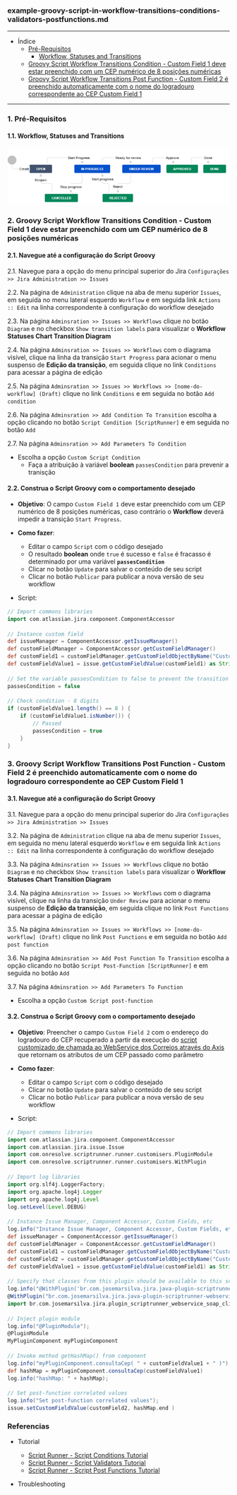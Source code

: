 ### example-groovy-script-in-workflow-transitions-conditions-validators-postfunctions.md

---

* Índice
  * [Pré-Requisitos](#1-pré-requisitos)
    * [Workflow, Statuses and Transitions](#11-workflow-statuses-and-transitions)
  * [Groovy Script Workflow Transitions Condition - Custom Field 1 deve estar preenchido com um CEP numérico de 8 posições numéricas](#2-groovy-script-workflow-transitions-condition---custom-field-1-deve-estar-preenchido-com-um-cep-numérico-de-8-posições-numéricas)
  * [Groovy Script Workflow Transitions Post Function - Custom Field 2 é preenchido automaticamente com o nome do logradouro correspondente ao CEP Custom Field 1]()


---

### 1. Pré-Requisitos

#### 1.1. Workflow, Statuses and Transitions

![workflow-transtions-diagram-01.png](./workflow-transtions-diagram-01.png)

### 2. Groovy Script Workflow Transitions Condition - Custom Field 1 deve estar preenchido com um CEP numérico de 8 posições numéricas

#### 2.1. Navegue até a configuração do Script Groovy

2.1. Navegue para a opção do menu principal superior do Jira `Configurações >> Jira Administration >> Issues`

2.2. Na página de `Administration` clique na aba de menu superior `Issues`, em seguida no menu lateral esquerdo `Workflow` e em seguida link `Actions :: Edit` na linha correspondente à configuração do workflow desejado

2.3. Na página `Adminsration >> Issues >> Workflows` clique no botão `Diagram` e no checkbox `Show transition labels` para visualizar o __Workflow Statuses Chart Transition Diagram__

2.4. Na página `Adminsration >> Issues >> Workflows` com o diagrama visível, clique na linha da transição `Start Progress` para acionar o menu suspenso de **Edição da transição**, em seguida clique no link `Conditions` para acessar a página de edição

2.5. Na página `Adminsration >> Issues >> Workflows >> [nome-do-workflow] (Draft)` clique no link `Conditions` e em seguida no botão `Add condition`

2.6. Na página `Adminsration >> Add Condition To Transition` escolha a opção clicando no botão `Script Condition [ScriptRunner]` e em seguida no botão `Add`

2.7. Na página `Adminsration >> Add Parameters To Condition` 
* Escolha a opção `Custom Script Condition`
  * Faça a atribuição à variável __boolean__ `passesCondition` para prevenir a tranisção

#### 2.2. Construa o Script Groovy com o comportamento desejado

* **Objetivo**: O campo `Custom Field 1` deve estar preenchido com um CEP numérico de 8 posições numéricas, caso contrário o __Workflow__ deverá impedir a transição `Start Progress`.
* **Como fazer**: 
  * Editar o campo `Script` com o código desejado
  * O resultado __boolean__ onde `true` é sucesso e `false` é fracasso é determinado por uma variável **`passesCondition`**
  * Clicar no botão `Update` para salvar o conteúdo de seu script
  * Clicar no botão `Publicar` para publicar a nova versão de seu workflow

* Script:

```groovy
// Import commons libraries
import com.atlassian.jira.component.ComponentAccessor

// Instance custom field
def issueManager = ComponentAccessor.getIssueManager()
def customFieldManager = ComponentAccessor.getCustomFieldManager()
def customField1 = customFieldManager.getCustomFieldObjectByName("Custom Field 1")
def customFieldValue1 = issue.getCustomFieldValue(customField1) as String

// Set the variable passesCondition to false to prevent the transition
passesCondition = false

// Check condition - 8 digits
if (customFieldValue1.length() == 8 ) {
    if (customFieldValue1.isNumber()) {
        // Passed
        passesCondition = true
    }
}
```

### 3. Groovy Script Workflow Transitions Post Function - Custom Field 2 é preenchido automaticamente com o nome do logradouro correspondente ao CEP Custom Field 1

#### 3.1. Navegue até a configuração do Script Groovy

3.1. Navegue para a opção do menu principal superior do Jira `Configurações >> Jira Administration >> Issues`

3.2. Na página de `Administration` clique na aba de menu superior `Issues`, em seguida no menu lateral esquerdo `Workflow` e em seguida link `Actions :: Edit` na linha correspondente à configuração do workflow desejado

3.3. Na página `Adminsration >> Issues >> Workflows` clique no botão `Diagram` e no checkbox `Show transition labels` para visualizar o __Workflow Statuses Chart Transition Diagram__

3.4. Na página `Adminsration >> Issues >> Workflows` com o diagrama visível, clique na linha da transição `Under Review` para acionar o menu suspenso de **Edição da transição**, em seguida clique no link `Post Functions` para acessar a página de edição

3.5. Na página `Adminsration >> Issues >> Workflows >> [nome-do-workflow] (Draft)` clique no link `Post Functions` e em seguida no botão `Add post function`

3.6. Na página `Adminsration >> Add Post Function To Transition` escolha a opção clicando no botão `Script Post-Function [ScriptRunner]` e em seguida no botão `Add`

3.7. Na página `Adminsration >> Add Parameters To Function` 
* Escolha a opção `Custom Script post-function`

#### 3.2. Construa o Script Groovy com o comportamento desejado

* **Objetivo**: Preencher o campo `Custom Field 2` com o endereço do logradouro do CEP recuperado a partir da execução do [script customizado de chamada ao WebService dos Correios através do Axis](create-atlassian-sdk-jira-java-plugin-scriptrunner-webservice-soap-client-axis.md#10-execute-o-plugin-no-console-do-scriptrunner)  que retornam os atributos de um CEP passado como parâmetro
* **Como fazer**: 
  * Editar o campo `Script` com o código desejado
  * Clicar no botão `Update` para salvar o conteúdo de seu script
  * Clicar no botão `Publicar` para publicar a nova versão de seu workflow

* Script:

```groovy
// Import commons libraries
import com.atlassian.jira.component.ComponentAccessor
import com.atlassian.jira.issue.Issue
import com.onresolve.scriptrunner.runner.customisers.PluginModule
import com.onresolve.scriptrunner.runner.customisers.WithPlugin

// Import log libraries
import org.slf4j.LoggerFactory;
import org.apache.log4j.Logger
import org.apache.log4j.Level
log.setLevel(Level.DEBUG)

// Instance Issue Manager, Component Accessor, Custom Fields, etc
log.info("Instance Issue Manager, Component Accessor, Custom Fields, etc");
def issueManager = ComponentAccessor.getIssueManager()
def customFieldManager = ComponentAccessor.getCustomFieldManager()
def customField1 = customFieldManager.getCustomFieldObjectByName("Custom Field 1")
def customField2 = customFieldManager.getCustomFieldObjectByName("Custom Field 2")
def customFieldValue1 = issue.getCustomFieldValue(customField1) as String

// Specify that classes from this plugin should be available to this script
log.info("@WithPlugin('br.com.josemarsilva.jira.java-plugin-scriptrunner-webservice-soap-client-axis')");
@WithPlugin("br.com.josemarsilva.jira.java-plugin-scriptrunner-webservice-soap-client-axis")
import br.com.josemarsilva.jira.plugin_scriptrunner_webservice_soap_client_axis.api.MyPluginComponent

// Inject plugin module
log.info("@PluginModule");
@PluginModule
MyPluginComponent myPluginComponent

// Invoke method getHashMap() from component
log.info("myPluginComponent.consultaCep( " + customFieldValue1 + " )");
def hashMap = myPluginComponent.consultaCep(customFieldValue1)
log.info("hashMap: " + hashMap);

// Set post-function correlated values
log.info("Set post-function correlated values");
issue.setCustomFieldValue(customField2, hashMap.end )

```



### Referencias

* Tutorial
  * [Script Runner - Script Conditions Tutorial](https://scriptrunner.adaptavist.com/latest/jira/tutorials/scripted-conditions-tutorial.html)
  * [Script Runner - Script Validators Tutorial](https://scriptrunner.adaptavist.com/latest/jira/tutorials/scripted-validators-tutorial.html)
  * [Script Runner - Script Post Functions Tutorial](https://scriptrunner.adaptavist.com/latest/jira/tutorials/scripted-post-functions-tutorial.html)

* Troubleshooting
